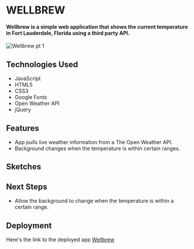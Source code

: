 # WELLBREW 

#### Wellbrew is a simple web application that shows the current temperature in Fort Lauderdale, Florida using a third party API. 

![Wellbrew pt  1](https://user-images.githubusercontent.com/103911002/176599634-265cb9e7-ddd3-4efe-8caa-8726765fbd60.png)

## Technologies Used
* JavaScript 
* HTML5
* CSS3
* Google Fonts
* Open Weather API
* jQuery

## Features
* App pulls live weather information from a The Open Weather API.
* Background changes when the temperature is within certain ranges. 

## Sketches




## Next Steps
* Allow the background to change when the temperature is within a certain range. 


## Deployment 
Here's the link to the deployed app [Wellbrew](https://627ffe2f9c19751c760cf46e--bright-nasturtium-8b0073.netlify.app/)



